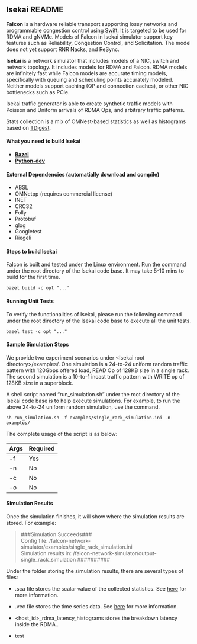 ## Isekai README

**Falcon** is a hardware reliable transport supporting lossy networks and programmable congestion control using [Swift](https://dl.acm.org/doi/10.1145/3387514.3406591). It is targeted to be used for RDMA and gNVMe. Models of Falcon in Isekai simulator support key features such as Reliability, Congestion Control, and Solicitation. The model does not yet support RNR Nacks, and ReSync.

**Isekai** is a network simulator that includes models of a  NIC, switch and network topology.  It includes models for RDMA and Falcon. RDMA models are infinitely fast while Falcon models are accurate timing models, specifically with queuing and scheduling points accurately modeled. Neither models support caching (QP and connection caches), or other NIC bottlenecks such as PCIe.

Isekai traffic generator is able to create synthetic traffic models with Poisson and Uniform arrivals of RDMA Ops, and arbitrary traffic patterns.

Stats collection is a mix of OMNest-based statistics as well as histograms based on [TDigest](https://github.com/facebook/folly/blob/main/folly/stats/TDigest.h).

#### What you need to build Isekai
- **[Bazel](https://bazel.build/)**
- **[Python-dev](https://stackoverflow.com/questions/6230444/how-to-install-python-developer-package)**

#### External Dependencies (automatially download and compile)
- ABSL
- OMNetpp (requires commercial license)
- INET
- CRC32
- Folly
- Protobuf
- glog
- Googletest
- Riegeli

#### Steps to build Isekai

Falcon is built and tested under the Linux environment. Run the command under the root directory of the Isekai code base. It may take 5-10 mins to build for the first time.

```
bazel build -c opt "..."
```

#### Running Unit Tests

To verify the functionalities of Isekai, please run the following command under the root directory of the Isekai code base to execute all the unit tests.

```
bazel test -c opt "..."
```

#### Sample Simulation Steps

We provide two experiment scenarios under \<Isekai root directory>/examples/. One simulation is a 24-to-24 uniform random traffic pattern with 120Gbps offered load, READ Op of 128KB size in a single rack. The second simulation is a 10-to-1 incast traffic pattern with WRITE op of 128KB size in a superblock.

A shell script named “run_simulation.sh” under the root directory of the Isekai code base is to help execute simulations. For example, to run the above 24-to-24 uniform random simulation, use the command.

```
sh run_simulation.sh -f examples/single_rack_simulation.ini -n examples/
```

The complete usage of the script is as below:

| Args | Required |
| ---- | -------- |
| -f <simulation config ini file> | Yes |
| -n <NED file search paths> | No |
| -c <config section> | No |
| -o <simulation result output dir> | No |

#### Simulation Results
Once the simulation finishes, it will show where the simulation results are stored. For example:

> \###Simulation Succeeds### \
> Config file: /falcon-network-simulator/examples/single_rack_simulation.ini \
> Simulation results in: /falcon-network-simulator/output-single_rack_simulation
> \##########

Under the folder storing the simulation results, there are several types of files:
* .sca file stores the scalar value of the collected statistics. See [here](https://doc.omnetpp.org/omnetpp/manual/#sec:ana-sim:scalar-result-files) for more information.
* .vec file stores the time series data. See [here](https://doc.omnetpp.org/omnetpp/manual/#sec:ana-sim:output-vector-files) for more information.

* <host_id>_rdma_latency_histograms stores the breakdown latency inside the RDMA..

* test


